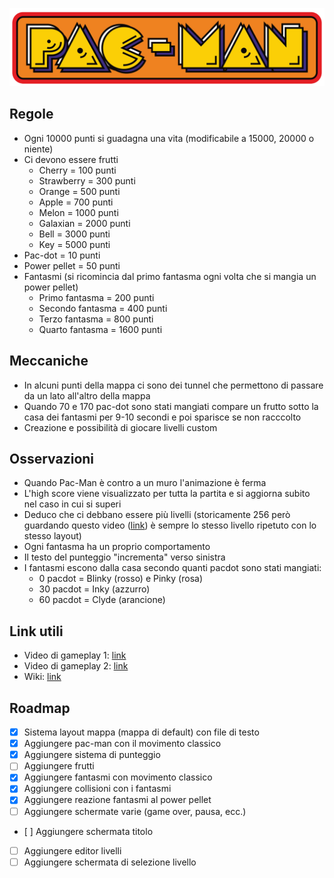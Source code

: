 ![pacmanlogo](logo.png)

## Regole
- Ogni 10000 punti si guadagna una vita (modificabile a 15000, 20000 o niente)
- Ci devono essere frutti
    - Cherry = 100 punti
    - Strawberry = 300 punti
    - Orange = 500 punti
    - Apple = 700 punti
    - Melon = 1000 punti
    - Galaxian = 2000 punti
    - Bell = 3000 punti
    - Key = 5000 punti
- Pac-dot = 10 punti
- Power pellet = 50 punti
- Fantasmi (si ricomincia dal primo fantasma ogni volta che si mangia un power pellet)
    - Primo fantasma = 200 punti
    - Secondo fantasma = 400 punti
    - Terzo fantasma = 800 punti
    - Quarto fantasma = 1600 punti

## Meccaniche
- In alcuni punti della mappa ci sono dei tunnel che permettono di passare da un lato all'altro della mappa
- Quando 70 e 170 pac-dot sono stati mangiati compare un frutto sotto la casa dei fantasmi per 9-10 secondi e poi sparisce se non racccolto
- Creazione e possibilità di giocare livelli custom

## Osservazioni
- Quando Pac-Man è contro a un muro l'animazione è ferma
- L'high score viene visualizzato per tutta la partita e si aggiorna subito nel caso in cui si superi
- Deduco che ci debbano essere più livelli (storicamente 256 però guardando questo video ([link](https://www.youtube.com/watch?v=AuoH0vz3Mqk)) è sempre lo stesso livello ripetuto con lo stesso layout)
- Ogni fantasma ha un proprio comportamento
- Il testo del punteggio "incrementa" verso sinistra
- I fantasmi escono dalla casa secondo quanti pacdot sono stati mangiati:
    - 0 pacdot = Blinky (rosso) e Pinky (rosa)
    - 30 pacdot = Inky (azzurro)
    - 60 pacdot = Clyde (arancione)

## Link utili
- Video di gameplay 1: [link](https://www.youtube.com/watch?v=i_OjztdQ8iw)
- Video di gameplay 2: [link](https://www.youtube.com/watch?v=AuoH0vz3Mqk)
- Wiki: [link](https://pacman.holenet.info/)

## Roadmap
- [x] Sistema layout mappa (mappa di default) con file di testo
- [x] Aggiungere pac-man con il movimento classico
- [x] Aggiungere sistema di punteggio
- [ ] Aggiungere frutti
- [x] Aggiungere fantasmi con movimento classico
- [x] Aggiungere collisioni con i fantasmi
- [x] Aggiungere reazione fantasmi al power pellet
- [ ] Aggiungere schermate varie (game over, pausa, ecc.)
- [ ] Aggiungere schermata titolo
- [ ] Aggiungere editor livelli
- [ ] Aggiungere schermata di selezione livello